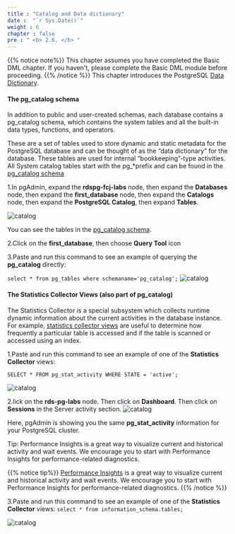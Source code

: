 ```yaml
---
title : "Catalog and Data dictionary"
date :  "`r Sys.Date()`" 
weight : 6
chapter : false
pre : " <b> 2.6. </b> "
---
```


 {{% notice note%}}
 This chapter assumes you have completed the Basic DML chapter. If you haven't, please complete the Basic DML module before proceeding.
 {{% /notice %}}
 This chapter introduces the PostgreSQL [Data Dictionary](https://www.postgresql.org/docs/11/ddl-schemas.html#DDL-SCHEMAS-CATALOG).

 #### The pg_catalog schema

 In addition to public and user-created schemas, each database contains a pg_catalog schema, which contains the system tables and all the built-in data types, functions, and operators.

 These are a set of tables used to store dynamic and static metadata for the PostgreSQL database and can be thought of as the “data dictionary” for the database. These tables are used for internal “bookkeeping”-type activities. All System catalog tables start with the pg_*prefix and can be found in the [pg_catalog schema](https://www.postgresql.org/docs/11/catalogs-overview.html)

 1.In pgAdmin, expand the **rdspg-fcj-labs** node, then expand the **Databases** node, then expand the **first_database** node, then expand the **Catalogs** node, then expand the **PostgreSQL Catalog**, then expand **Tables**. 

 ![catalog](/images/2/2-6/43.png)

 You can see the tables in the [pg_catalog schema](https://www.postgresql.org/docs/11/catalogs-overview.html).

 2.Click on the **first_database**, then choose **Query Tool** icon

 3.Paste and run this command to see an example of querying the **pg_catalog** directly: 

 ```select * from pg_tables where schemaname='pg_catalog';```
 ![catalog](/images/2/2-6/44.png)

#### The Statistics Collector Views (also part of pg_catalog)

 The Statistics Collector is a special subsystem which collects runtime dynamic information about the current activities in the database instance. For example, [statistics collector views](https://www.postgresql.org/docs/11/monitoring-stats.html#MONITORING-STATS-DYNAMIC-VIEWS-TABLE)  are useful to determine how frequently a particular table is accessed and if the table is scanned or accessed using an index.

 1.Paste and run this command to see an example of one of the **Statistics Collector** views:

 ```SELECT * FROM pg_stat_activity WHERE STATE = 'active';```

 ![catalog](/images/2/2-6/45.png)

2.lick on the **rds-pg-labs** node. Then click on **Dashboard**. Then click on **Sessions** in the Server activity section.
 ![catalog](/images/2/2-6/46.png)

 Here, pgAdmin is showing you the same **pg_stat_activity** information for your PostgreSQL cluster.

 Tip: Performance Insights  is a great way to visualize current and historical activity and wait events. We encourage you to start with Performance Insights for performance-related diagnostics.

 {{% notice tip%}}
 [Performance Insights](https://docs.aws.amazon.com/AmazonRDS/latest/UserGuide/USER_PerfInsights.html)  is a great way to visualize current and historical activity and wait events. We encourage you to start with Performance Insights for performance-related diagnostics.
 {{% /notice %}}

 3.Paste and run this command to see an example of one of the **Statistics Collector** views:
 ```select * from information_schema.tables;```

 ![catalog](/images/2/2-6/47.png)
